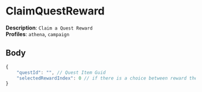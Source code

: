 # ClaimQuestReward

**Description**: `Claim a Quest Reward` \
**Profiles**: `athena`, `campaign`

## Body

```js
{
    "questId": "", // Quest Item Guid
    "selectedRewardIndex": 0 // if there is a choice between reward the selected rewards index
}
```
